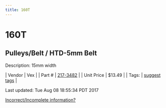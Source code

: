 ```yaml
---
title: 160T
---
```


# 160T
## Pulleys/Belt / HTD-5mm Belt
Description: 	15mm width 

| Vendor | Vex | 
| Part # | [217-3482](http://www.vexrobotics.com/vexpro/motion/belts-and-pulleys/htdbelts15.html) | 
| Unit Price | $13.49 | 
| Tags: | [suggest tags](https://docs.google.com/forms/d/e/1FAIpQLSeWyY8v3RgOty-MyWmh9U0iivNYN_molChYyS-0U-o-kOAv_g/viewform) | 

Last updated: Tue Aug 08 18:55:34 PDT 2017

 [Incorrect/Incomplete information?](https://docs.google.com/forms/d/e/1FAIpQLSeWyY8v3RgOty-MyWmh9U0iivNYN_molChYyS-0U-o-kOAv_g/viewform)